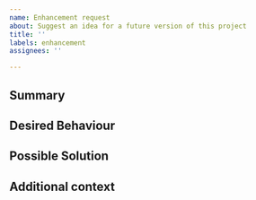 ```yaml
---
name: Enhancement request
about: Suggest an idea for a future version of this project
title: ''
labels: enhancement
assignees: ''

---
```


[NOTE]: # ( ^^ Provide a general summary of the request in the title above. ^^ )

## Summary

[NOTE]: # ( Provide a brief overview of what the new feature is all about. )

## Desired Behaviour

[NOTE]: # ( Tell us how the new feature should work. Be specific. )
[TIP]:  # ( Do NOT give us access or passwords to your New Relic account or API keys! )

## Possible Solution

[NOTE]: # ( Not required. Suggest how to implement the addition or change. )

## Additional context

[TIP]:  # ( Why does this feature matter to you? What unique circumstances do you have? )
